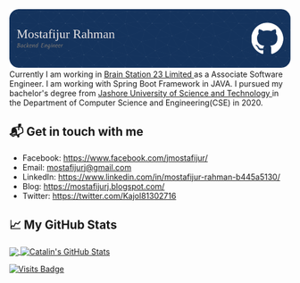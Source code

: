 
<img src="me.png">
<br>
Currently I am working in <a href ="https://brainstation-23.com/"> Brain Station 23 Limited </a>  as a Associate Software Engineer. I am working with Spring Boot Framework in JAVA.  I pursued my bachelor's degree from <a href ="https://just.edu.bd/"> Jashore University of Science and Technology </a>  in the Department of Computer Science and Engineering(CSE) in 2020. 


## 📬 Get in touch with me
- Facebook: https://www.facebook.com/jmostafijur/
- Email: mostafijurj@gmail.com
- LinkedIn: https://www.linkedin.com/in/mostafijur-rahman-b445a5130/
- Blog: https://mostafijurj.blogspot.com/
- Twitter: https://twitter.com/Kajol81302716

## &#x1f4c8; My GitHub Stats

<a href="https://github.com/mostafijurj/mostafijurj">
  <img align="center" src="https://github-readme-stats.vercel.app/api/top-langs/?username=mostafijurj&java,html&title_color=ffffff&text_color=c9cacc&icon_color=2bbc8a&bg_color=1d1f21" />
</a>

<a href="https://github.com/mostafijurj/mostafijurj">
  <img align="center" src="https://github-readme-stats.vercel.app/api?username=mostafijurj&show_icons=true&line_height=27&count_private=true&title_color=ffffff&text_color=c9cacc&icon_color=2bbc8a&bg_color=1d1f21" alt="Catalin's GitHub Stats" />
</a>

[![Visits Badge](https://badges.pufler.dev/visits/MostafijurJ/MostafijurJ)](https://github.com/MostafijurJ)
